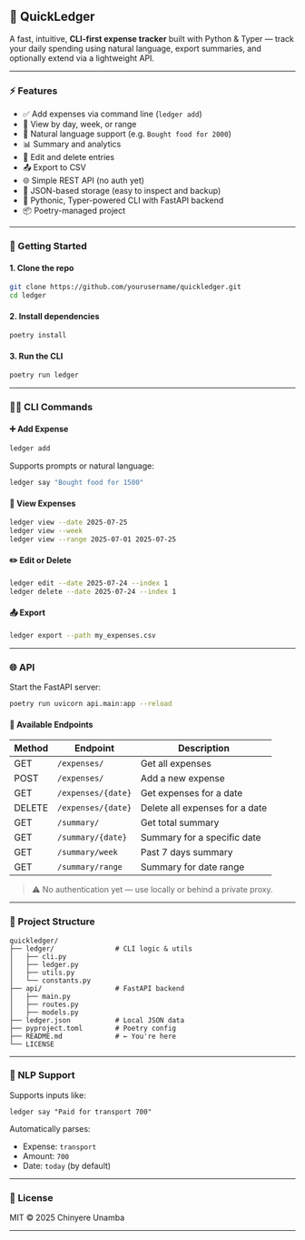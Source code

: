 ## 🧾 QuickLedger

A fast, intuitive, **CLI-first expense tracker** built with Python & Typer — track your daily spending using natural language, export summaries, and optionally extend via a lightweight API.

---

### ⚡ Features

* ✅ Add expenses via command line (`ledger add`)
* 📅 View by day, week, or range
* 🧠 Natural language support (e.g. `Bought food for 2000`)
* 📊 Summary and analytics
* 🧹 Edit and delete entries
* 📤 Export to CSV
* 🌐 Simple REST API (no auth yet)
* 📝 JSON-based storage (easy to inspect and backup)
* 🐍 Pythonic, Typer-powered CLI with FastAPI backend
* 📦 Poetry-managed project

---

### 🚀 Getting Started

#### 1. Clone the repo

```bash
git clone https://github.com/yourusername/quickledger.git
cd ledger
```

#### 2. Install dependencies

```bash
poetry install
```

#### 3. Run the CLI

```bash
poetry run ledger
```

---

### 🧑‍💻 CLI Commands

#### ➕ Add Expense

```bash
ledger add
```

Supports prompts or natural language:

```bash
ledger say "Bought food for 1500"
```

#### 📅 View Expenses

```bash
ledger view --date 2025-07-25
ledger view --week
ledger view --range 2025-07-01 2025-07-25
```

#### ✏️ Edit or Delete

```bash
ledger edit --date 2025-07-24 --index 1
ledger delete --date 2025-07-24 --index 1
```

#### 📤 Export

```bash
ledger export --path my_expenses.csv
```

---

### 🌐 API

Start the FastAPI server:

```bash
poetry run uvicorn api.main:app --reload
```

#### 🔗 Available Endpoints

| Method | Endpoint           | Description                    |
| ------ | ------------------ | ------------------------------ |
| GET    | `/expenses/`       | Get all expenses               |
| POST   | `/expenses/`       | Add a new expense              |
| GET    | `/expenses/{date}` | Get expenses for a date        |
| DELETE | `/expenses/{date}` | Delete all expenses for a date |
| GET    | `/summary/`        | Get total summary              |
| GET    | `/summary/{date}`  | Summary for a specific date    |
| GET    | `/summary/week`    | Past 7 days summary            |
| GET    | `/summary/range`   | Summary for date range         |

> ⚠️ No authentication yet — use locally or behind a private proxy.

---

### 📂 Project Structure

```
quickledger/
├── ledger/               # CLI logic & utils
│   ├── cli.py
│   ├── ledger.py
│   ├── utils.py
│   └── constants.py
├── api/                  # FastAPI backend
│   ├── main.py
│   ├── routes.py
│   ├── models.py
├── ledger.json           # Local JSON data
├── pyproject.toml        # Poetry config
├── README.md             # ← You're here
└── LICENSE
```

---

### 🧠 NLP Support

Supports inputs like:

```
ledger say "Paid for transport 700"
```

Automatically parses:

* Expense: `transport`
* Amount: `700`
* Date: `today` (by default)

---

### 📃 License

MIT © 2025 Chinyere Unamba

---